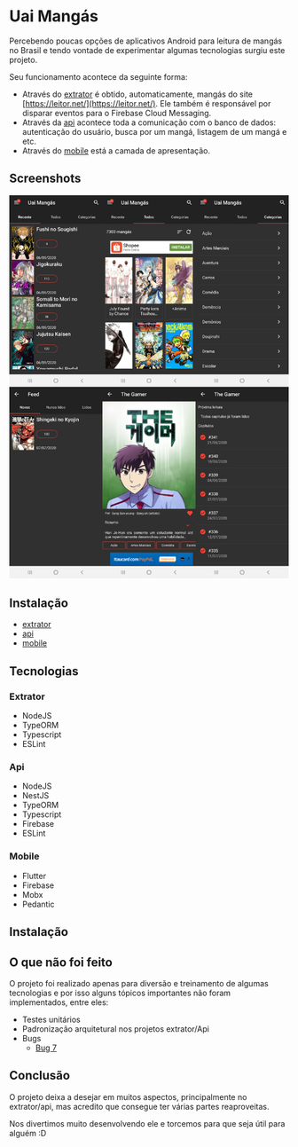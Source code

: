 
# Uai Mangás

Percebendo poucas opções de aplicativos Android para leitura de mangás no Brasil e tendo vontade de experimentar algumas tecnologias surgiu este projeto.

Seu funcionamento acontece da seguinte forma:
- Através do [extrator](https://github.com/unkapps/uai-mangas/tree/master/extrator) é obtido, automaticamente, mangás do site [https://leitor.net/](https://leitor.net/). Ele também é responsável por disparar eventos para o Firebase Cloud Messaging.
- Através da [api](https://github.com/unkapps/uai-mangas/tree/master/api) acontece toda a comunicação com o banco de dados: autenticação do usuário, busca por um mangá, listagem de um mangá e etc.
- Através do [mobile](https://github.com/unkapps/uai-mangas/tree/master/mobile) está a camada de apresentação.

## Screenshots
![ss](https://github.com/unkapps/uai-mangas/blob/master/mobile/images_src/ss/multiple.jpg)

## Instalação
- [extrator](https://github.com/unkapps/uai-mangas/tree/master/extrator) 
- [api](https://github.com/unkapps/uai-mangas/tree/master/api) 
- [mobile](https://github.com/unkapps/uai-mangas/tree/master/mobile)

## Tecnologias

### Extrator
- NodeJS
- TypeORM
- Typescript
- ESLint

### Api
- NodeJS
- NestJS
- TypeORM
- Typescript
- Firebase
- ESLint

### Mobile
- Flutter
- Firebase
- Mobx
- Pedantic

## Instalação


## O que não foi feito

O projeto foi realizado apenas para diversão e treinamento de algumas tecnologias e por isso alguns tópicos importantes não foram implementados, entre eles:
- Testes unitários
- Padronização arquitetural nos projetos extrator/Api
- Bugs
	- [Bug  7](https://github.com/unkapps/uai-mangas/issues/7)

## Conclusão
O projeto deixa a desejar em muitos aspectos, principalmente no extrator/api, mas acredito que consegue ter várias partes reaproveitas.

Nos divertimos muito desenvolvendo ele e torcemos para que seja útil para alguém :D
